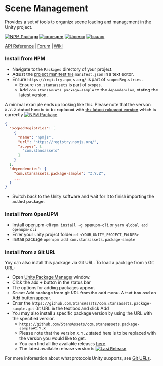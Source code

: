 # Scene Management
Provides a set of tools to organize scene loading and management in the Unity project.

[![NPM Package](https://img.shields.io/npm/v/com.stansassets.package-sample)](https://www.npmjs.com/package/com.stansassets.package-sample)
[![openupm](https://img.shields.io/npm/v/com.stansassets.package-sample?label=openupm&registry_uri=https://package.openupm.com)](https://openupm.com/packages/com.stansassets.package-sample/)
[![Licence](https://img.shields.io/npm/l/com.stansassets.package-sample)](https://github.com/StansAssets/com.stansassets.package-sample/blob/master/LICENSE)
[![Issues](https://img.shields.io/github/issues/StansAssets/com.stansassets.package-sample)](https://github.com/StansAssets/com.stansassets.package-sample/issues)

<!-- Add some useful links here -->

[API Reference](https://myapi) | [Forum](https://myforum) | [Wiki](https://github.com/StansAssets/com.stansassets.package-sample/wiki)

### Install from NPM
* Navigate to the `Packages` directory of your project.
* Adjust the [project manifest file](https://docs.unity3d.com/Manual/upm-manifestPrj.html) `manifest.json` in a text editor.
* Ensure `https://registry.npmjs.org/` is part of `scopedRegistries`.
  * Ensure `com.stansassets` is part of `scopes`.
  * Add `com.stansassets.package-sample` to the `dependencies`, stating the latest version.

A minimal example ends up looking like this. Please note that the version `X.Y.Z` stated here is to be replaced with [the latest released version](https://www.npmjs.com/package/com.stansassets.foundation) which is currently [![NPM Package](https://img.shields.io/npm/v/com.stansassets.foundation)](https://www.npmjs.com/package/com.stansassets.foundation).
  ```json
  {
    "scopedRegistries": [
      {
        "name": "npmjs",
        "url": "https://registry.npmjs.org/",
        "scopes": [
          "com.stansassets"
        ]
      }
    ],
    "dependencies": {
      "com.stansassets.package-sample": "X.Y.Z",
      ...
    }
  }
  ```
* Switch back to the Unity software and wait for it to finish importing the added package.

### Install from OpenUPM
* Install openupm-cli `npm install -g openupm-cli` or `yarn global add openupm-cli`
* Enter your unity project folder `cd <YOUR_UNITY_PROJECT_FOLDER>`
* Install package `openupm add com.stansassets.package-sample`

### Install from a Git URL
Yoy can also install this package via Git URL. To load a package from a Git URL:

* Open [Unity Package Manager](https://docs.unity3d.com/Manual/upm-ui.html) window.
* Click the add **+** button in the status bar.
* The options for adding packages appear.
* Select Add package from git URL from the add menu. A text box and an Add button appear.
* Enter the `https://github.com/StansAssets/com.stansassets.package-sample.git` Git URL in the text box and click Add.
* You may also install a specific package version by using the URL with the specified version.
  * `https://github.com/StansAssets/com.stansassets.package-sample#X.Y.X`
  * Please note that the version `X.Y.Z` stated here is to be replaced with the version you would like to get.
  * You can find all the available releases [here](https://github.com/StansAssets/com.stansassets.package-sample/releases).
  * The latest available release version is [![Last Release](https://img.shields.io/github/v/release/stansassets/com.stansassets.package-sample)](https://github.com/StansAssets/com.stansassets.package-sample/releases/latest)

For more information about what protocols Unity supports, see [Git URLs](https://docs.unity3d.com/Manual/upm-git.html).

